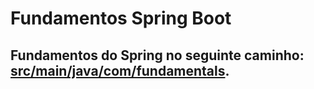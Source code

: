 ﻿# Fundamentos Spring Boot

## Fundamentos do Spring no seguinte caminho: [src/main/java/com/fundamentals]([https://github.com/gfrigo/repo/tree/main/src/main/java/com/fundamentals](https://github.com/gfrigo/spring-fundamentals-java/tree/main/src/main/java/com/fundamentals)).
